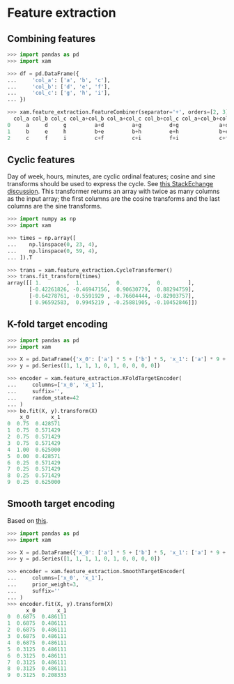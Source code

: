 # Feature extraction

## Combining features

```python
>>> import pandas as pd
>>> import xam

>>> df = pd.DataFrame({
...     'col_a': ['a', 'b', 'c'],
...     'col_b': ['d', 'e', 'f'],
...     'col_c': ['g', 'h', 'i'],
... })

>>> xam.feature_extraction.FeatureCombiner(separator='+', orders=[2, 3]).fit_transform(df)  # doctest:+ELLIPSIS
  col_a col_b col_c col_a+col_b col_a+col_c col_b+col_c col_a+col_b+col_c
0     a     d     g         a+d         a+g         d+g             a+d+g
1     b     e     h         b+e         b+h         e+h             b+e+h
2     c     f     i         c+f         c+i         f+i             c+f+i

```


## Cyclic features

Day of week, hours, minutes, are cyclic ordinal features; cosine and sine transforms should be used to express the cycle. See [this StackEchange discussion](https://datascience.stackexchange.com/questions/5990/what-is-a-good-way-to-transform-cyclic-ordinal-attributes). This transformer returns an array with twice as many columns as the input array; the first columns are the cosine transforms and the last columns are the sine transforms.

```python
>>> import numpy as np
>>> import xam

>>> times = np.array([
...    np.linspace(0, 23, 4),
...    np.linspace(0, 59, 4),
... ]).T

>>> trans = xam.feature_extraction.CycleTransformer()
>>> trans.fit_transform(times)
array([[ 1.        ,  1.        ,  0.        ,  0.        ],
       [-0.42261826, -0.46947156,  0.90630779,  0.88294759],
       [-0.64278761, -0.5591929 , -0.76604444, -0.82903757],
       [ 0.96592583,  0.9945219 , -0.25881905, -0.10452846]])

```


## K-fold target encoding

```python
>>> import pandas as pd
>>> import xam

>>> X = pd.DataFrame({'x_0': ['a'] * 5 + ['b'] * 5, 'x_1': ['a'] * 9 + ['b'] * 1})
>>> y = pd.Series([1, 1, 1, 1, 0, 1, 0, 0, 0, 0])

>>> encoder = xam.feature_extraction.KFoldTargetEncoder(
...     columns=['x_0', 'x_1'],
...     suffix='',
...     random_state=42
... )
>>> be.fit(X, y).transform(X)
    x_0       x_1
0  0.75  0.428571
1  0.75  0.571429
2  0.75  0.571429
3  0.75  0.571429
4  1.00  0.625000
5  0.00  0.428571
6  0.25  0.571429
7  0.25  0.571429
8  0.25  0.571429
9  0.25  0.625000

```


## Smooth target encoding

Based on [this](https://www.wikiwand.com/en/Additive_smoothing).

```python
>>> import pandas as pd
>>> import xam

>>> X = pd.DataFrame({'x_0': ['a'] * 5 + ['b'] * 5, 'x_1': ['a'] * 9 + ['b'] * 1})
>>> y = pd.Series([1, 1, 1, 1, 0, 1, 0, 0, 0, 0])

>>> encoder = xam.feature_extraction.SmoothTargetEncoder(
...     columns=['x_0', 'x_1'],
...     prior_weight=3,
...     suffix=''
... )
>>> encoder.fit(X, y).transform(X)
      x_0       x_1
0  0.6875  0.486111
1  0.6875  0.486111
2  0.6875  0.486111
3  0.6875  0.486111
4  0.6875  0.486111
5  0.3125  0.486111
6  0.3125  0.486111
7  0.3125  0.486111
8  0.3125  0.486111
9  0.3125  0.208333

```
